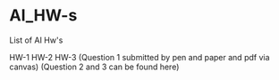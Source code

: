 # AI_HW-s
List of AI Hw's

HW-1
HW-2
HW-3 (Question 1 submitted by pen and paper and pdf via canvas) (Question 2 and 3 can be found here)
